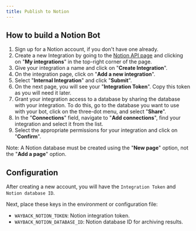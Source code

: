 ```yaml
---
title: Publish to Notion
---
```


## How to build a Notion Bot

1. Sign up for a Notion account, if you don't have one already.
2. Create a new Integration by going to the [Notion API page](https://www.notion.so/my-integrations) and clicking on "**My integrations**" in the top-right corner of the page.
3. Give your integration a name and click on "**Create Integration**".
4. On the integration page, click on "**Add a new integration**".
5. Select "**Internal Integration**" and click "**Submit**".
6. On the next page, you will see your "**Integration Token**". Copy this token as you will need it later.
7. Grant your integration access to a database by sharing the database with your integration. To do this, go to the database you want to use with your bot, click on the three-dot menu, and select "**Share**".
8. In the "**Connections**" field, navigate to "**Add connections**", find your integration and select it from the list.
9. Select the appropriate permissions for your integration and click on "**Confirm**".

Note: A Notion database must be created using the "**New page**" option, not the "**Add a page**" option.

## Configuration

After creating a new account, you will have the `Integration Token` and `Notion database ID`.

Next, place these keys in the environment or configuration file:

- `WAYBACK_NOTION_TOKEN`: Notion integration token.
- `WAYBACK_NOTION_DATABASE_ID`: Notion database ID for archiving results.

